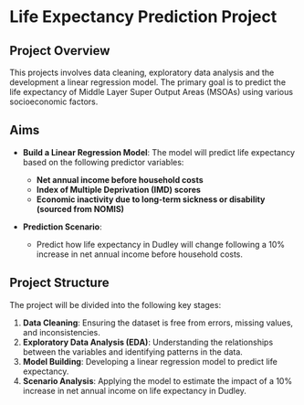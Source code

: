 # Life Expectancy Prediction Project

## Project Overview

This projects involves data cleaning, exploratory data analysis and the development a linear regression model. The primary goal is to predict the life expectancy of Middle Layer Super Output Areas (MSOAs) using various socioeconomic factors.

## Aims

- **Build a Linear Regression Model**: The model will predict life expectancy based on the following predictor variables:
  - **Net annual income before household costs**
  - **Index of Multiple Deprivation (IMD) scores**
  - **Economic inactivity due to long-term sickness or disability (sourced from NOMIS)**

- **Prediction Scenario**: 
  - Predict how life expectancy in Dudley will change following a 10% increase in net annual income before household costs.

## Project Structure

The project will be divided into the following key stages:

1. **Data Cleaning**: Ensuring the dataset is free from errors, missing values, and inconsistencies.
2. **Exploratory Data Analysis (EDA)**: Understanding the relationships between the variables and identifying patterns in the data.
3. **Model Building**: Developing a linear regression model to predict life expectancy.
4. **Scenario Analysis**: Applying the model to estimate the impact of a 10% increase in net annual income on life expectancy in Dudley.

